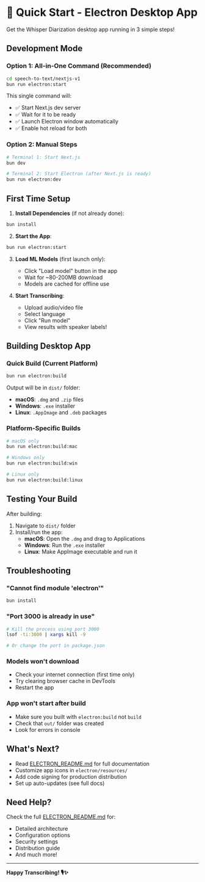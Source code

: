 # 🚀 Quick Start - Electron Desktop App

Get the Whisper Diarization desktop app running in 3 simple steps!

## Development Mode

### Option 1: All-in-One Command (Recommended)

```bash
cd speech-to-text/nextjs-v1
bun run electron:start
```

This single command will:

- ✅ Start Next.js dev server
- ✅ Wait for it to be ready
- ✅ Launch Electron window automatically
- ✅ Enable hot reload for both

### Option 2: Manual Steps

```bash
# Terminal 1: Start Next.js
bun dev

# Terminal 2: Start Electron (after Next.js is ready)
bun run electron:dev
```

## First Time Setup

1. **Install Dependencies** (if not already done):

```bash
bun install
```

2. **Start the App**:

```bash
bun run electron:start
```

3. **Load ML Models** (first launch only):
   - Click "Load model" button in the app
   - Wait for ~80-200MB download
   - Models are cached for offline use

4. **Start Transcribing**:
   - Upload audio/video file
   - Select language
   - Click "Run model"
   - View results with speaker labels!

## Building Desktop App

### Quick Build (Current Platform)

```bash
bun run electron:build
```

Output will be in `dist/` folder:

- **macOS**: `.dmg` and `.zip` files
- **Windows**: `.exe` installer
- **Linux**: `.AppImage` and `.deb` packages

### Platform-Specific Builds

```bash
# macOS only
bun run electron:build:mac

# Windows only
bun run electron:build:win

# Linux only
bun run electron:build:linux
```

## Testing Your Build

After building:

1. Navigate to `dist/` folder
2. Install/run the app:
   - **macOS**: Open the `.dmg` and drag to Applications
   - **Windows**: Run the `.exe` installer
   - **Linux**: Make AppImage executable and run it

## Troubleshooting

### "Cannot find module 'electron'"

```bash
bun install
```

### "Port 3000 is already in use"

```bash
# Kill the process using port 3000
lsof -ti:3000 | xargs kill -9

# Or change the port in package.json
```

### Models won't download

- Check your internet connection (first time only)
- Try clearing browser cache in DevTools
- Restart the app

### App won't start after build

- Make sure you built with `electron:build` not `build`
- Check that `out/` folder was created
- Look for errors in console

## What's Next?

- Read [ELECTRON_README.md](./ELECTRON_README.md) for full documentation
- Customize app icons in `electron/resources/`
- Add code signing for production distribution
- Set up auto-updates (see full docs)

## Need Help?

Check the full [ELECTRON_README.md](./ELECTRON_README.md) for:

- Detailed architecture
- Configuration options
- Security settings
- Distribution guide
- And much more!

---

**Happy Transcribing! 🎙️✨**
